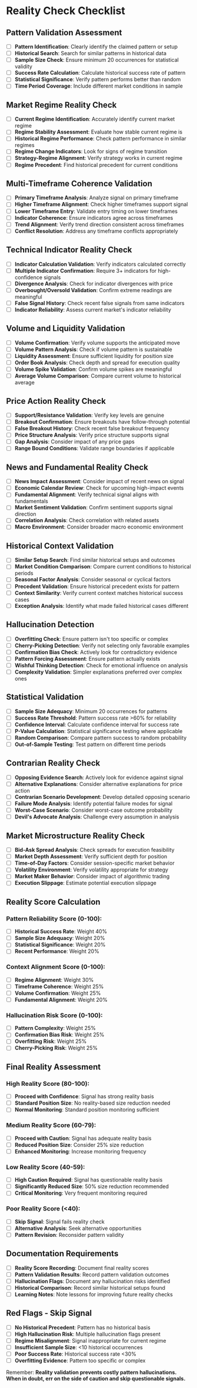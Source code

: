 # Reality Check Checklist

## Pattern Validation Assessment
- [ ] **Pattern Identification**: Clearly identify the claimed pattern or setup
- [ ] **Historical Search**: Search for similar patterns in historical data
- [ ] **Sample Size Check**: Ensure minimum 20 occurrences for statistical validity
- [ ] **Success Rate Calculation**: Calculate historical success rate of pattern
- [ ] **Statistical Significance**: Verify pattern performs better than random
- [ ] **Time Period Coverage**: Include different market conditions in sample

## Market Regime Reality Check
- [ ] **Current Regime Identification**: Accurately identify current market regime
- [ ] **Regime Stability Assessment**: Evaluate how stable current regime is
- [ ] **Historical Regime Performance**: Check pattern performance in similar regimes
- [ ] **Regime Change Indicators**: Look for signs of regime transition
- [ ] **Strategy-Regime Alignment**: Verify strategy works in current regime
- [ ] **Regime Precedent**: Find historical precedent for current conditions

## Multi-Timeframe Coherence Validation
- [ ] **Primary Timeframe Analysis**: Analyze signal on primary timeframe
- [ ] **Higher Timeframe Alignment**: Check higher timeframes support signal
- [ ] **Lower Timeframe Entry**: Validate entry timing on lower timeframes
- [ ] **Indicator Coherence**: Ensure indicators agree across timeframes
- [ ] **Trend Alignment**: Verify trend direction consistent across timeframes
- [ ] **Conflict Resolution**: Address any timeframe conflicts appropriately

## Technical Indicator Reality Check
- [ ] **Indicator Calculation Validation**: Verify indicators calculated correctly
- [ ] **Multiple Indicator Confirmation**: Require 3+ indicators for high-confidence signals
- [ ] **Divergence Analysis**: Check for indicator divergences with price
- [ ] **Overbought/Oversold Validation**: Confirm extreme readings are meaningful
- [ ] **False Signal History**: Check recent false signals from same indicators
- [ ] **Indicator Reliability**: Assess current market's indicator reliability

## Volume and Liquidity Validation
- [ ] **Volume Confirmation**: Verify volume supports the anticipated move
- [ ] **Volume Pattern Analysis**: Check if volume pattern is sustainable
- [ ] **Liquidity Assessment**: Ensure sufficient liquidity for position size
- [ ] **Order Book Analysis**: Check depth and spread for execution quality
- [ ] **Volume Spike Validation**: Confirm volume spikes are meaningful
- [ ] **Average Volume Comparison**: Compare current volume to historical average

## Price Action Reality Check
- [ ] **Support/Resistance Validation**: Verify key levels are genuine
- [ ] **Breakout Confirmation**: Ensure breakouts have follow-through potential
- [ ] **False Breakout History**: Check recent false breakout frequency
- [ ] **Price Structure Analysis**: Verify price structure supports signal
- [ ] **Gap Analysis**: Consider impact of any price gaps
- [ ] **Range Bound Conditions**: Validate range boundaries if applicable

## News and Fundamental Reality Check
- [ ] **News Impact Assessment**: Consider impact of recent news on signal
- [ ] **Economic Calendar Review**: Check for upcoming high-impact events
- [ ] **Fundamental Alignment**: Verify technical signal aligns with fundamentals
- [ ] **Market Sentiment Validation**: Confirm sentiment supports signal direction
- [ ] **Correlation Analysis**: Check correlation with related assets
- [ ] **Macro Environment**: Consider broader macro economic environment

## Historical Context Validation
- [ ] **Similar Setup Search**: Find similar historical setups and outcomes
- [ ] **Market Condition Comparison**: Compare current conditions to historical periods
- [ ] **Seasonal Factor Analysis**: Consider seasonal or cyclical factors
- [ ] **Precedent Validation**: Ensure historical precedent exists for pattern
- [ ] **Context Similarity**: Verify current context matches historical success cases
- [ ] **Exception Analysis**: Identify what made failed historical cases different

## Hallucination Detection
- [ ] **Overfitting Check**: Ensure pattern isn't too specific or complex
- [ ] **Cherry-Picking Detection**: Verify not selecting only favorable examples
- [ ] **Confirmation Bias Check**: Actively look for contradictory evidence
- [ ] **Pattern Forcing Assessment**: Ensure pattern actually exists
- [ ] **Wishful Thinking Detection**: Check for emotional influence on analysis
- [ ] **Complexity Validation**: Simpler explanations preferred over complex ones

## Statistical Validation
- [ ] **Sample Size Adequacy**: Minimum 20 occurrences for patterns
- [ ] **Success Rate Threshold**: Pattern success rate >60% for reliability
- [ ] **Confidence Interval**: Calculate confidence interval for success rate
- [ ] **P-Value Calculation**: Statistical significance testing where applicable
- [ ] **Random Comparison**: Compare pattern success to random probability
- [ ] **Out-of-Sample Testing**: Test pattern on different time periods

## Contrarian Reality Check
- [ ] **Opposing Evidence Search**: Actively look for evidence against signal
- [ ] **Alternative Explanations**: Consider alternative explanations for price action
- [ ] **Contrarian Scenario Development**: Develop detailed opposing scenario
- [ ] **Failure Mode Analysis**: Identify potential failure modes for signal
- [ ] **Worst-Case Scenario**: Consider worst-case outcome probability
- [ ] **Devil's Advocate Analysis**: Challenge every assumption in analysis

## Market Microstructure Reality Check
- [ ] **Bid-Ask Spread Analysis**: Check spreads for execution feasibility
- [ ] **Market Depth Assessment**: Verify sufficient depth for position
- [ ] **Time-of-Day Factors**: Consider session-specific market behavior
- [ ] **Volatility Environment**: Verify volatility appropriate for strategy
- [ ] **Market Maker Behavior**: Consider impact of algorithmic trading
- [ ] **Execution Slippage**: Estimate potential execution slippage

## Reality Score Calculation
### Pattern Reliability Score (0-100):
- [ ] **Historical Success Rate**: Weight 40%
- [ ] **Sample Size Adequacy**: Weight 20%
- [ ] **Statistical Significance**: Weight 20%
- [ ] **Recent Performance**: Weight 20%

### Context Alignment Score (0-100):
- [ ] **Regime Alignment**: Weight 30%
- [ ] **Timeframe Coherence**: Weight 25%
- [ ] **Volume Confirmation**: Weight 25%
- [ ] **Fundamental Alignment**: Weight 20%

### Hallucination Risk Score (0-100):
- [ ] **Pattern Complexity**: Weight 25%
- [ ] **Confirmation Bias Risk**: Weight 25%
- [ ] **Overfitting Risk**: Weight 25%
- [ ] **Cherry-Picking Risk**: Weight 25%

## Final Reality Assessment
### High Reality Score (80-100):
- [ ] **Proceed with Confidence**: Signal has strong reality basis
- [ ] **Standard Position Size**: No reality-based size reduction needed
- [ ] **Normal Monitoring**: Standard position monitoring sufficient

### Medium Reality Score (60-79):
- [ ] **Proceed with Caution**: Signal has adequate reality basis
- [ ] **Reduced Position Size**: Consider 25% size reduction
- [ ] **Enhanced Monitoring**: Increase monitoring frequency

### Low Reality Score (40-59):
- [ ] **High Caution Required**: Signal has questionable reality basis
- [ ] **Significantly Reduced Size**: 50% size reduction recommended
- [ ] **Critical Monitoring**: Very frequent monitoring required

### Poor Reality Score (<40):
- [ ] **Skip Signal**: Signal fails reality check
- [ ] **Alternative Analysis**: Seek alternative opportunities
- [ ] **Pattern Revision**: Reconsider pattern validity

## Documentation Requirements
- [ ] **Reality Score Recording**: Document final reality scores
- [ ] **Pattern Validation Results**: Record pattern validation outcomes
- [ ] **Hallucination Flags**: Document any hallucination risks identified
- [ ] **Historical Comparison**: Record similar historical setups found
- [ ] **Learning Notes**: Note lessons for improving future reality checks

## Red Flags - Skip Signal
- [ ] **No Historical Precedent**: Pattern has no historical basis
- [ ] **High Hallucination Risk**: Multiple hallucination flags present
- [ ] **Regime Misalignment**: Signal inappropriate for current regime
- [ ] **Insufficient Sample Size**: <10 historical occurrences
- [ ] **Poor Success Rate**: Historical success rate <30%
- [ ] **Overfitting Evidence**: Pattern too specific or complex

Remember: **Reality validation prevents costly pattern hallucinations. When in doubt, err on the side of caution and skip questionable signals.**
